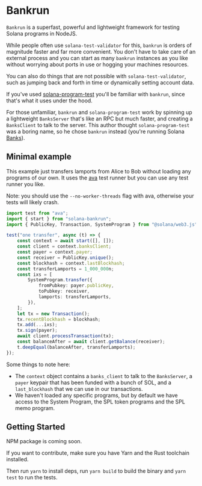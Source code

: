 # Bankrun

`Bankrun` is a superfast, powerful and lightweight framework
for testing Solana programs in NodeJS.

While people often use `solana-test-validator` for this,
`bankrun` is orders of magnitude faster and far more convenient.
You don't have to
take care of an external process and you can start as many `bankrun`
instances as you like without worrying about ports in use or hogging your machines resources.

You can also do things that are not possible with `solana-test-validator`,
such as jumping back and forth in time or dynamically setting account data.

If you've used [solana-program-test](https://crates.io/crates/solana-program-test)
you'll be familiar with `bankrun`, since that's what it uses under the hood.

For those unfamiliar, `bankrun` and `solana-program-test` work by spinning up a lightweight
`BanksServer` that's like an RPC but much faster, and creating a `BanksClient` to talk to the
server. This author thought `solana-program-test` was a boring name, so he chose ``bankrun`` instead
(you're running Solana [Banks](https://github.com/solana-labs/solana/blob/master/runtime/src/bank.rs)).

## Minimal example

This example just transfers lamports from Alice to Bob without loading
any programs of our own. It uses the [ava](https://github.com/avajs/ava)
test runner but you can use any test runner you like.

Note: you should use the `--no-worker-threads` flag with ava, otherwise
your tests will likely crash.

```ts
import test from "ava";
import { start } from "solana-bankrun";
import { PublicKey, Transaction, SystemProgram } from "@solana/web3.js";

test("one transfer", async (t) => {
	const context = await start([], []);
	const client = context.banksClient;
	const payer = context.payer;
	const receiver = PublicKey.unique();
	const blockhash = context.lastBlockhash;
	const transferLamports = 1_000_000n;
	const ixs = [
		SystemProgram.transfer({
			fromPubkey: payer.publicKey,
			toPubkey: receiver,
			lamports: transferLamports,
		}),
	];
	let tx = new Transaction();
	tx.recentBlockhash = blockhash;
	tx.add(...ixs);
	tx.sign(payer);
	await client.processTransaction(tx);
	const balanceAfter = await client.getBalance(receiver);
	t.deepEqual(balanceAfter, transferLamports);
});
```

Some things to note here:

* The `context` object contains a `banks_client` to talk to the `BanksServer`,
  a `payer` keypair that has been funded with a bunch of SOL, and a `last_blockhash`
  that we can use in our transactions.
* We haven't loaded any specific programs, but by default we have access to
  the System Program, the SPL token programs and the SPL memo program.


## Getting Started

NPM package is coming soon.

If you want to contribute, make sure you have Yarn and the Rust toolchain installed.

Then run `yarn` to install deps, run `yarn build` to build the binary and `yarn test` to run the tests.
